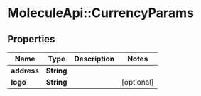 # MoleculeApi::CurrencyParams

## Properties
Name | Type | Description | Notes
------------ | ------------- | ------------- | -------------
**address** | **String** |  | 
**logo** | **String** |  | [optional] 


